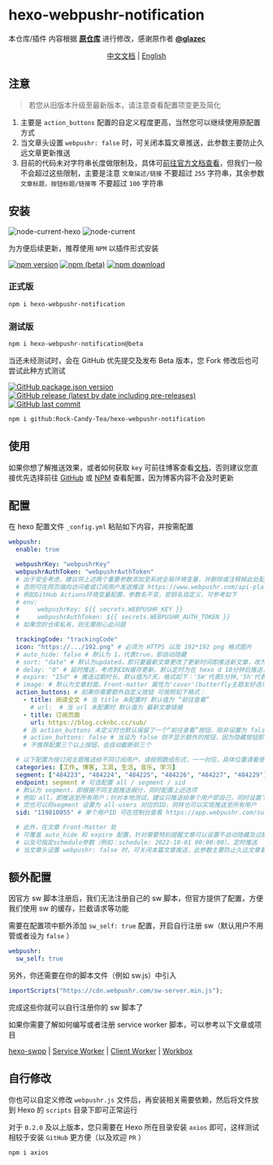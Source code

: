 # hexo-webpushr-notification

本仓库/插件 内容根据 **[原仓库](https://github.com/glazec/hexo-web-push-notification)** 进行修改，感谢原作者 **[@glazec](https://github.com/glazec)**


<center>

[中文文档](/README.md) | [English](/README-EN.md)

</center>

## 注意

> 若您从旧版本升级至最新版本，请注意查看配置项变更及简化

1. 主要是 `action_buttons` 配置的自定义程度更高，当然您可以继续使用原配置方式
2. 当文章头设置 `webpushr: false` 时，可关闭本篇文章推送，此参数主要防止久远文章更新推送
3. 目前的代码未对字符串长度做限制及，具体可[前往官方文档查看](https://docs.webpushr.com/send-push-to-a-segment)，但我们一般不会超过这些限制，主要是注意 `文章描述/链接` 不要超过 `255` 字符串，其余参数 `文章标题，按钮标题/链接等` 不要超过 `100` 字符串

## 安装

![node-current-hexo](https://img.shields.io/node/v/hexo?label=Hexo%20%E8%A6%81%E6%B1%82&logo=node.js&style=for-the-badge) ![node-current](https://img.shields.io/node/v/hexo-webpushr-notification?label=%E6%9C%AC%E6%8F%92%E4%BB%B6%E6%8E%A8%E8%8D%90&logo=node.js&style=for-the-badge)


为方便后续更新，推荐使用 `NPM` 以插件形式安装

[![npm version](https://img.shields.io/npm/v/hexo-webpushr-notification?color=red&logo=npm)](https://www.npmjs.com/package/hexo-webpushr-notification/v/latest) [![npm (beta)](https://img.shields.io/npm/v/hexo-webpushr-notification/beta?logo=npm)](https://www.npmjs.com/package/hexo-webpushr-notification/v/beta) [![npm download](https://img.shields.io/npm/dw/hexo-webpushr-notification?logo=npm)](https://www.npmjs.com/package/hexo-webpushr-notification)

### 正式版

```bash
npm i hexo-webpushr-notification
```

### 测试版

```bash
npm i hexo-webpushr-notification@beta
```

当还未经测试时，会在 GitHub 优先提交及发布 Beta 版本，您 Fork 修改后也可尝试此种方式测试

[![GitHub package.json version](https://img.shields.io/github/package-json/v/Rock-Candy-Tea/hexo-webpushr-notification?color=brightgreen&label=github&logo=github)](https://github.com/Rock-Candy-Tea/hexo-webpushr-notification) [![GitHub release (latest by date including pre-releases)](https://img.shields.io/github/v/release/Rock-Candy-Tea/hexo-webpushr-notification?include_prereleases&logo=github)](https://github.com/Rock-Candy-Tea/hexo-webpushr-notification/releases) [![GitHub last commit](https://img.shields.io/github/last-commit/Rock-Candy-Tea/hexo-webpushr-notification?logo=github)](https://github.com/Rock-Candy-Tea/hexo-webpushr-notification)

```bash
npm i github:Rock-Candy-Tea/hexo-webpushr-notification
```

## 使用

如果你想了解推送效果，或者如何获取 `key` 可前往博客查看[文档](https://blog.ccknbc.cc/posts/hexo-webpushr-notification/)，否则建议您直接优先选择前往 [GitHub](https://github.com/Rock-Candy-Tea/hexo-webpushr-notification#readme) 或 [NPM](https://www.npmjs.com/package/hexo-webpushr-notification?activeTab=readme) 查看配置，因为博客内容不会及时更新

## 配置

在 hexo 配置文件 `_config.yml` 粘贴如下内容，并按需配置

```yaml
webpushr:
  enable: true

  webpushrKey: "webpushrKey"
  webpushrAuthToken: "webpushrAuthToken"
  # 出于安全考虑，建议将上述两个重要参数添加至系统全局环境变量，并删除或注释掉此处配置
  # 否则可在网页端向访问者或订阅用户发送推送 https://www.webpushr.com/api-playground
  # 例如GitHub Actions环境变量配置，参数名不变，密钥名自定义，可参考如下
  # env:
  #     webpushrKey: ${{ secrets.WEBPUSHR_KEY }}
  #     webpushrAuthToken: ${{ secrets.WEBPUSHR_AUTH_TOKEN }}
  # 如果您的仓库私有，则无需担心此问题

  trackingCode: "trackingCode"
  icon: "https://.../192.png" # 必须为 HTTPS 以及 192*192 png 格式图片
  # auto_hide: false # 默认为 1，代表true，即自动隐藏
  # sort: "date" # 默认为updated，即只要最新文章更改了更新时间即推送新文章，改为date即文章第一次发布时间
  # delay: "0" # 延时推送，考虑到CDN缓存更新，默认定时为在 hexo d 10分钟后推送，单位为分钟（最短延时为5分钟，设置 0 则会立即推送）
  # expire: "15d" # 推送过期时长，默认值为7天，格式如下：'5m'代表5分钟,'5h'代表5小时, '5d'代表5天.
  # image: # 默认为文章封面，Front-matter 属性为'cover'(butterfly主题友好选项)，如果您没有定义默认封面或此属性，请在这里设置默认image
  action_buttons: # 如果你需要额外自定义按钮 可按照如下格式：
    - title: 阅读全文 # 当 title 未配置时 默认值为 “前往查看”
      # url:  # 当 url 未配置时 默认值为 最新文章链接
    - title: 订阅页面
      url: https://blog.ccknbc.cc/sub/
    # 当 action_buttons 未定义时也默认保留了一个“前往查看”按钮，除非设置为 false
    # action_buttons: false # 当设为 false 则不显示额外的按钮，因为隐藏按钮即为当前文章链接
    # 不推荐配置三个以上按钮，会自动截断前三个

  # 以下配置为按订阅主题推送给不同订阅用户，请按照数组形式，一一对应，具体位置请看使用文档
  categories: [工作, 博客, 工具, 生活, 音乐, 学习]
  segment: ["484223", "484224", "484225", "484226", "484227", "484229"]
  endpoint: segment # 可选配置 all / segment / sid
  # 默认为 segment，即根据不同主题推送细分，同时配置上述选项
  # 例如 all，即推送至所有用户；针对本地测试，建议只推送给单个用户即自己，同时设置下方的 sid 值
  # 您也可以将segment 设置为 all-users 对应的ID，同样也可以实现推送至所有用户
  sid: "119810055" # 单个用户ID 可在控制台查看 https://app.webpushr.com/subscribers

  # 此外，在文章 Front-Matter 处
  # 可覆盖 auto_hide 和 expire 配置，针对需要特别提醒文章可以设置不自动隐藏及过期时间延长等操作
  # 以及可指定schedule参数（例如：schedule: 2022-10-01 00:00:00），定时推送
  # 当文章头设置 webpushr: false 时，可关闭本篇文章推送，此参数主要防止久远文章更改更新时间后自动推送
```

## 额外配置

因官方 sw 脚本注册后，我们无法注册自己的 sw 脚本，但官方提供了配置，方便我们使用 sw 的缓存，拦截请求等功能

需要在配置项中额外添加 `sw_self: true` 配置，开启自行注册 sw（默认用户不用管或者设为 `false` ）

```yaml
webpushr:
  sw_self: true
```

另外，你还需要在你的脚本文件（例如 sw.js）中引入

```js
importScripts("https://cdn.webpushr.com/sw-server.min.js");
```

完成这些你就可以自行注册你的 sw 脚本了

如果你需要了解如何编写或者注册 service worker 脚本，可以参考以下文章或项目

[hexo-swpp](https://kmar.top/posts/73014407/) | [Service Worker](https://blog.cyfan.top/p/c0af86bb.html) | [Client Worker](https://clientworker.js.org/) | [Workbox](https://github.com/GoogleChrome/workbox)

## 自行修改

你也可以自定义修改 `webpushr.js` 文件后，再安装相关需要依赖，然后将文件放到 Hexo 的 `scripts` 目录下即可正常运行

对于 `0.2.0` 及以上版本，您只需要在 Hexo 所在目录安装 `axios` 即可，这样测试相较于安装 `GitHub` 更方便（以及欢迎 `PR` ）

```bash
npm i axios
```
